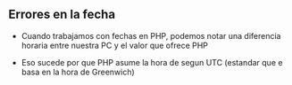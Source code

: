 ## Errores en la fecha

* Cuando trabajamos con fechas en PHP, podemos notar una diferencia horaria entre nuestra PC y el valor que ofrece PHP

* Eso sucede por que PHP asume la hora de segun UTC (estandar que e basa en la hora de Greenwich)